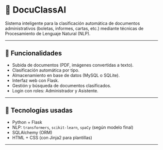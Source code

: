 # 📂 DocuClassAI

Sistema inteligente para la clasificación automática de documentos administrativos (boletas, informes, cartas, etc.) mediante técnicas de Procesamiento de Lenguaje Natural (NLP).

---

## 🚀 Funcionalidades

- Subida de documentos (PDF, imágenes convertidas a texto).
- Clasificación automática por tipo.
- Almacenamiento en base de datos (MySQL o SQLite).
- Interfaz web con Flask.
- Gestión y búsqueda de documentos clasificados.
- Login con roles: Administrador y Asistente.

---

## 🧠 Tecnologías usadas

- Python + Flask
- NLP: `transformers`, `scikit-learn`, `spaCy` (según modelo final)
- SQLAlchemy (ORM)
- HTML + CSS (con Jinja2 para plantillas)

---
